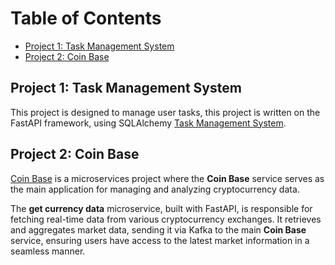 # Table of Contents

- [Project 1: Task Management System](#project-1)
- [Project 2: Coin Base](#project-2)

## Project 1: Task Management System
This project is designed to manage user tasks, this project is written on the FastAPI framework, using SQLAlchemy
[Task Management System](https://github.com/necto128/Projects/tree/Task-Management-System/Task%20Management%20System).

## Project 2: Coin Base
[Coin Base](https://github.com/necto128/Projects/tree/Coin-Base) is a microservices project where the **Coin Base** service serves as the main application for managing and analyzing cryptocurrency data. 

The **get currency data** microservice, built with FastAPI, is responsible for fetching real-time data from various cryptocurrency exchanges. It retrieves and aggregates market data, sending it via Kafka to the main **Coin Base** service, ensuring users have access to the latest market information in a seamless manner.
